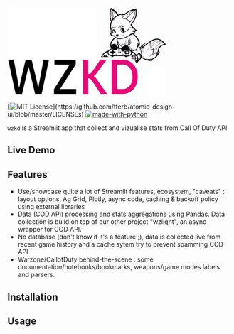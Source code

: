 ![WZKD Dall-E generated logo](https://github.com/matthieuvion/wzkd/blob/master/data/DallE_logo_2.png?raw=True)

[![MIT License](https://img.shields.io/apm/l/atomic-design-ui.svg?)](https://github.com/tterb/atomic-design-ui/blob/master/LICENSEs)
[![made-with-python](https://img.shields.io/badge/Made%20with-Python-1f425f.svg)](https://www.python.org/)

`wzkd` is a Streamlit app that collect and vizualise stats from Call Of Duty API

## Live Demo

## Features

- Use/showcase quite a lot of Streamlit features, ecosystem, "caveats" : layout options, Ag Grid, Plotly, async code, caching & backoff policy using external libraries
- Data (COD API) processing and stats aggregations using Pandas. Data collection is build on top of our other project "wzlight", an async wrapper for COD API.
- No database (don't know if it's a feature ;), data is collected live from recent game history and a cache sytem try to prevent spamming COD API
- Warzone/CallofDuty behind-the-scene : some documentation/notebooks/bookmarks, weapons/game modes labels and parsers.


## Installation

## Usage
